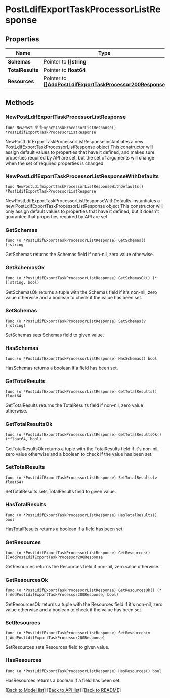 # PostLdifExportTaskProcessorListResponse

## Properties

Name | Type | Description | Notes
------------ | ------------- | ------------- | -------------
**Schemas** | Pointer to **[]string** |  | [optional] 
**TotalResults** | Pointer to **float64** |  | [optional] 
**Resources** | Pointer to [**[]AddPostLdifExportTaskProcessor200Response**](AddPostLdifExportTaskProcessor200Response.md) |  | [optional] 

## Methods

### NewPostLdifExportTaskProcessorListResponse

`func NewPostLdifExportTaskProcessorListResponse() *PostLdifExportTaskProcessorListResponse`

NewPostLdifExportTaskProcessorListResponse instantiates a new PostLdifExportTaskProcessorListResponse object
This constructor will assign default values to properties that have it defined,
and makes sure properties required by API are set, but the set of arguments
will change when the set of required properties is changed

### NewPostLdifExportTaskProcessorListResponseWithDefaults

`func NewPostLdifExportTaskProcessorListResponseWithDefaults() *PostLdifExportTaskProcessorListResponse`

NewPostLdifExportTaskProcessorListResponseWithDefaults instantiates a new PostLdifExportTaskProcessorListResponse object
This constructor will only assign default values to properties that have it defined,
but it doesn't guarantee that properties required by API are set

### GetSchemas

`func (o *PostLdifExportTaskProcessorListResponse) GetSchemas() []string`

GetSchemas returns the Schemas field if non-nil, zero value otherwise.

### GetSchemasOk

`func (o *PostLdifExportTaskProcessorListResponse) GetSchemasOk() (*[]string, bool)`

GetSchemasOk returns a tuple with the Schemas field if it's non-nil, zero value otherwise
and a boolean to check if the value has been set.

### SetSchemas

`func (o *PostLdifExportTaskProcessorListResponse) SetSchemas(v []string)`

SetSchemas sets Schemas field to given value.

### HasSchemas

`func (o *PostLdifExportTaskProcessorListResponse) HasSchemas() bool`

HasSchemas returns a boolean if a field has been set.

### GetTotalResults

`func (o *PostLdifExportTaskProcessorListResponse) GetTotalResults() float64`

GetTotalResults returns the TotalResults field if non-nil, zero value otherwise.

### GetTotalResultsOk

`func (o *PostLdifExportTaskProcessorListResponse) GetTotalResultsOk() (*float64, bool)`

GetTotalResultsOk returns a tuple with the TotalResults field if it's non-nil, zero value otherwise
and a boolean to check if the value has been set.

### SetTotalResults

`func (o *PostLdifExportTaskProcessorListResponse) SetTotalResults(v float64)`

SetTotalResults sets TotalResults field to given value.

### HasTotalResults

`func (o *PostLdifExportTaskProcessorListResponse) HasTotalResults() bool`

HasTotalResults returns a boolean if a field has been set.

### GetResources

`func (o *PostLdifExportTaskProcessorListResponse) GetResources() []AddPostLdifExportTaskProcessor200Response`

GetResources returns the Resources field if non-nil, zero value otherwise.

### GetResourcesOk

`func (o *PostLdifExportTaskProcessorListResponse) GetResourcesOk() (*[]AddPostLdifExportTaskProcessor200Response, bool)`

GetResourcesOk returns a tuple with the Resources field if it's non-nil, zero value otherwise
and a boolean to check if the value has been set.

### SetResources

`func (o *PostLdifExportTaskProcessorListResponse) SetResources(v []AddPostLdifExportTaskProcessor200Response)`

SetResources sets Resources field to given value.

### HasResources

`func (o *PostLdifExportTaskProcessorListResponse) HasResources() bool`

HasResources returns a boolean if a field has been set.


[[Back to Model list]](../README.md#documentation-for-models) [[Back to API list]](../README.md#documentation-for-api-endpoints) [[Back to README]](../README.md)



